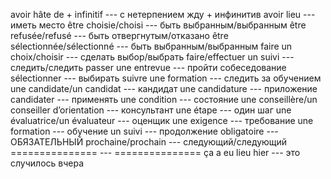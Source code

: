 avoir hâte de + infinitif --- с нетерпением жду + инфинитив
avoir lieu --- иметь место
être choisie/choisi --- быть выбранным/выбранным
être refusée/refusé --- быть отвергнутым/отказано
être sélectionnée/sélectionné --- быть выбранным/выбранным
faire un choix/choisir --- сделать выбор/выбрать
faire/effectuer un suivi --- следить/следить
passer une entrevue --- пройти собеседование
sélectionner --- выбирать
suivre une formation --- следить за обучением
une candidate/un candidat --- кандидат
une candidature --- приложение
candidater --- применять
une condition --- состояние
une conseillère/un conseiller d’orientation --- консультант
une étape --- один шаг
une évaluatrice/un évaluateur --- оценщик
une exigence --- требование
une formation --- обучение
un suivi --- продолжение
obligatoire --- ОБЯЗАТЕЛЬНЫЙ
prochaine/prochain --- следующий/следующий
=============== --- ===============
ça a eu lieu hier --- это случилось вчера